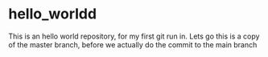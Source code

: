 # hello_worldd
This is an hello world repository, for my first git run in. Lets go
this is a copy of the master branch, before  we actually do the commit to the main branch
